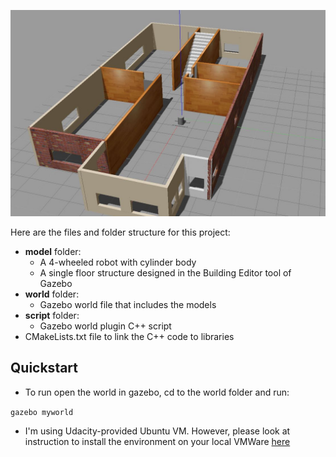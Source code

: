 ![MyWorld](https://github.com/huytrinhx/Robotics-ND/blob/main/Build-My-World/screenshots/MyWorld%26MyRobot.JPG "My world and the 4-wheeled robot")


Here are the files and folder structure for this project:

- **model** folder:
  * A 4-wheeled robot with cylinder body
  * A single floor structure designed in the Building Editor tool of Gazebo
- **world** folder:
  * Gazebo world file that includes the models
- **script** folder:
  * Gazebo world plugin C++ script
- CMakeLists.txt file to link the C++ code to libraries

## Quickstart

- To run open the world in gazebo, cd to the world folder and run:

`gazebo myworld`

- I'm using Udacity-provided Ubuntu VM. However, please look at instruction to install the environment on your local VMWare [here](https://classroom.udacity.com/nanodegrees/nd209/parts/37901367-6241-4258-8bb9-68838da05163/modules/d619b498-7960-49be-9e66-53ea20c39a8f/lessons/a8c605d3-977c-4b01-a667-31b4b2640be4/concepts/4a8a1de6-1721-492d-9533-fb84175944e7)

